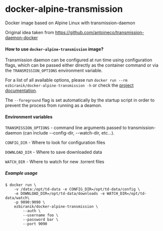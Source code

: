 # docker-alpine-transmission
Docker image based on Alpine Linux with transmission-daemon

Original idea taken from https://github.com/antoineco/transmission-daemon-docker

#### How to use `docker-alpine-transmission` image?

Transmission daemon can be configured at run time using configuration flags, which can be passed either directly as the container command or via the `TRANSMISSION_OPTIONS` environment variable.

For a list of all available options, please run `docker run --rm ezbiranik/docker-alpine-transmission -h` or check the [project documentation](https://trac.transmissionbt.com/).

The `--foreground` flag is set automatically by the startup script in order to prevent the process from running as a deamon.

#### Environment variables

`TRANSMISSION_OPTIONS` - command line arguments passed to transmission-daemon (can include --config-dir, --watch-dir, etc...).

`CONFIG_DIR` - Where to look for configuration files

`DOWNLOAD_DIR` - Where to save downloaded data

`WATCH_DIR` - Where to watch for new .torrent files


##### Example usage
```
$ docker run \
    -v /data:/opt/td-data -e CONFIG_DIR=/opt/td-data/config \
    -e DOWNLOAD_DIR=/opt/td-data/downloads -e WATCH_DIR=/opt/td-data/watch\
    -p 9090:9090 \
    ezbiranik/docker-alpine-transmission \
        --auth \
        --username foo \
        --password bar \
        --port 9090
```     
